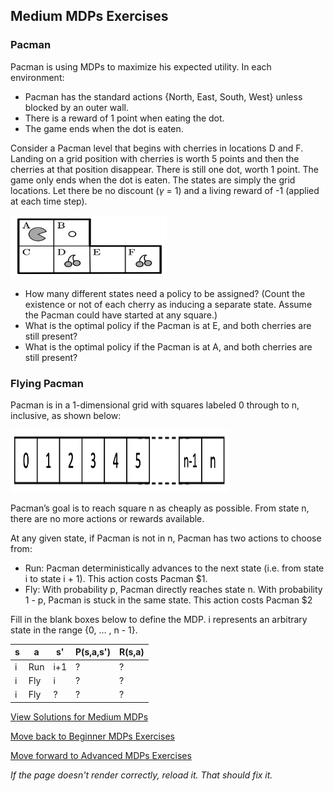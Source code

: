 ## Medium MDPs Exercises

### Pacman 
Pacman is using MDPs to maximize his expected utility. In each environment:
- Pacman has the standard actions \{North, East, South, West\} unless blocked by an outer wall.
- There is a reward of 1 point when eating the dot.
- The game ends when the dot is eaten.

Consider a Pacman level that begins with cherries in locations D and F. Landing on a grid position with cherries is worth 5 points and then the cherries at that position disappear. There is still one dot, worth 1 point. The game only ends when the dot is eaten. The states are simply the grid locations. Let there be no discount ($\gamma$ = 1) and a living reward of -1 (applied at each time step).

<img src="https://github.com/UMdecisionsupport/DecisionSupport2023/blob/main/images/pacmanmdp2.png" width="250" height="100">


- How many different states need a policy to be assigned? (Count the existence or not of each cherry as inducing a separate state. Assume the Pacman could have started at any square.)
- What is the optimal policy if the Pacman is at E, and both cherries are still present?
- What is the optimal policy if the Pacman is at A, and both cherries are still present?

### Flying Pacman
Pacman is in a 1-dimensional grid with squares labeled 0 through to n, inclusive, as shown below:

<img src="https://github.com/UMdecisionsupport/DecisionSupport2023/blob/main/images/flyingpacman.png" width="350" height="100">

Pacman’s goal is to reach square n as cheaply as possible. From state n, there are no more actions or rewards available.

At any given state, if Pacman is not in n, Pacman has two actions to choose from:
- Run: Pacman deterministically advances to the next state (i.e. from state i to state i + 1). This action costs Pacman \$1.
- Fly: With probability p, Pacman directly reaches state n. With probability 1 - p, Pacman is stuck in the same state. This action costs Pacman \$2

Fill in the blank boxes below to define the MDP. i represents an arbitrary state in the range \{0, … , n - 1\}.

| s | a | s' | P(s,a,s')| R(s,a)|
|---|---|----|----------|-------|
| i |Run| i+1|    ?     |   ?   | 
| i |Fly|  i |    ?     |   ?   | 
| i |Fly|  ? |    ?     |   ?   | 




[View Solutions for Medium MDPs](https://github.com/UMdecisionsupport/DecisionSupport2023/blob/main/MDPs/Solutions/Medium_Solutions.md)

[Move back to Beginner MDPs Exercises](https://github.com/UMdecisionsupport/DecisionSupport2023/blob/main/MDPs/Beginner.md)

[Move forward to Advanced MDPs Exercises](https://github.com/UMdecisionsupport/DecisionSupport2023/blob/main/MDPs/Advanced.md)

*If the page doesn't render correctly, reload it. That should fix it.*
